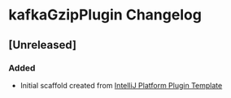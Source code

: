 <!-- Keep a Changelog guide -> https://keepachangelog.com -->

# kafkaGzipPlugin Changelog

## [Unreleased]
### Added
- Initial scaffold created from [IntelliJ Platform Plugin Template](https://github.com/JetBrains/intellij-platform-plugin-template)
